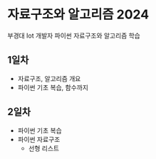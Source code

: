 # 자료구조와 알고리즘 2024
부경대 Iot 개발자 파이썬 자료구조와 알고리즘 학습

## 1일차
- 자료구조, 알고리즘 개요
- 파이썬 기초 복습, 함수까지

## 2일차
- 파이썬 기초 복습
- 파이썬 자료구조
    - 선형 리스트

